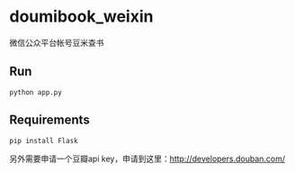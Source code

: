 doumibook_weixin
================

微信公众平台帐号豆米查书

## Run

    python app.py

## Requirements

    pip install Flask

另外需要申请一个豆瓣api key，申请到这里：http://developers.douban.com/